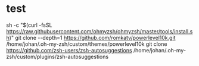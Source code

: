 test
====
sh -c "$(curl -fsSL https://raw.githubusercontent.com/ohmyzsh/ohmyzsh/master/tools/install.sh)"
git clone --depth=1 https://github.com/romkatv/powerlevel10k.git /home/johan/.oh-my-zsh/custom/themes/powerlevel10k
git clone https://github.com/zsh-users/zsh-autosuggestions /home/johan/.oh-my-zsh/custom/plugins/zsh-autosuggestions
